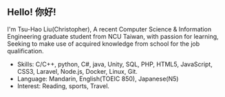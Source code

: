 Hello! 你好!
---
I'm Tsu-Hao Liu(Christopher),
A recent Computer Science & Information Engineering graduate student from NCU Taiwan, with passion for learning, Seeking to make use of acquired knowledge from school for 
the job qualification.

- Skills: C/C++, python, C#, java, Unity, SQL, PHP, HTML5, JavaScript, CSS3, Laravel, Node.js, Docker, Linux, Git.
- Language: Mandarin, English(TOEIC 850), Japanese(N5) 
- Interest: Reading, sports, Travel.
